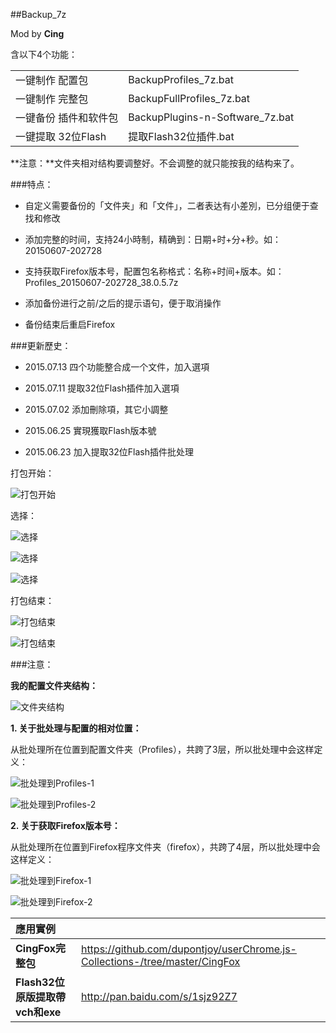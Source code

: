##Backup_7z

Mod by **Cing**

含以下4个功能：

| | |
| --- | --- |
| 一键制作 配置包 | BackupProfiles_7z.bat |
| 一键制作 完整包 | BackupFullProfiles_7z.bat |
| 一键备份 插件和软件包 | BackupPlugins-n-Software_7z.bat |
| 一键提取 32位Flash | 提取Flash32位插件.bat |

**注意：**文件夹相对结构要调整好。不会调整的就只能按我的结构来了。

###特点：

- 自定义需要备份的「文件夹」和「文件」，二者表达有小差別，已分组便于查找和修改

- 添加完整的时间，支持24小時制，精确到：日期+时+分+秒。如：20150607-202728

- 支持获取Firefox版本号，配置包名称格式：名称+时间+版本。如：Profiles_20150607-202728_38.0.5.7z

- 添加备份进行之前/之后的提示语句，便于取消操作

- 备份结束后重启Firefox

###更新歷史：

- 2015.07.13 四个功能整合成一个文件，加入選項

- 2015.07.11 提取32位Flash插件加入選項

- 2015.07.02 添加刪除項，其它小調整

- 2015.06.25 實現獲取Flash版本號

- 2015.06.23 加入提取32位Flash插件批处理

打包开始：

![打包开始](img/backup_7z-1.jpg)

选择：

![选择](img/backup_7z-2.jpg)

![选择](img/backup_7z-3-1.jpg)

![选择](img/backup_7z-3-2.jpg)

打包结束：

![打包结束](img/backup_7z-4.jpg)

![打包结束](img/backup_7z-5.jpg)

###注意：

**我的配置文件夹结构：**

![文件夹结构](https://raw.githubusercontent.com/dupontjoy/userChrome.js-Collections-/master/CingFox/img/folder-structure.jpg)

**1. 关于批处理与配置的相对位置：**

从批处理所在位置到配置文件夹（Profiles），共跨了3层，所以批处理中会这样定义：

![批处理到Profiles-1](img/bat-to-Pofiles-1.jpg)

![批处理到Profiles-2](img/bat-to-Pofiles-2.jpg)

**2. 关于获取Firefox版本号：**

从批处理所在位置到Firefox程序文件夹（firefox），共跨了4层，所以批处理中会这样定义：

![批处理到Firefox-1](img/bat-to-Firefox-1.jpg)

![批处理到Firefox-2](img/bat-to-Firefox-2.jpg)

| 應用實例 | |
| :--- | :--- |
| **CingFox完整包** | https://github.com/dupontjoy/userChrome.js-Collections-/tree/master/CingFox |
| **Flash32位原版提取帶vch和exe** | http://pan.baidu.com/s/1sjz92Z7 |

